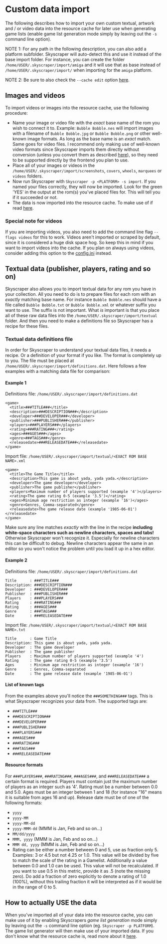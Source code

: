 # Custom data import
The following describes how to import your own custom textual, artwork and / or video data into the resource cache for later use when generating game lists (enable game list generation mode simply by leaving out the `-s` command line option).

NOTE 1: For any path in the following description, you can also add a platform subfolder. Skyscraper will auto-detect this and use it instead of the base import folder. For instance, you can create the folder `/home/USER/.skyscraper/import/amiga` and it will use that as base instead of `/home/USER/.skyscraper/import/` when importing for the `amiga` platform.

NOTE 2: Be sure to also check the `--cache edit` option [here](CLIHELP.md#--cache-editnewtype).

## Images and videos
To import videos or images into the resource cache, use the following procedure:
* Name your image or video file with the *exact* base name of the rom you wish to connect it to. Example: `Bubble Bobble.nes` will import images with a filename of `Bubble Bobble.jpg` or `Bubble Bobble.png` or other well-known image formats. As long as the base name is an *exact* match. Same goes for video files. I recommend only making use of well-known video formats since Skyscraper imports them directly without conversion (unless you convert them as described [here](CONFIGINI.md#videoconvertcommandconvertvideosh-i-o)), so they need to be supported directly by the frontend you plan to use.
* Place all of your images or videos in the `/home/USER/.skyscraper/import/screenshots`, `covers`, `wheels`, `marquees` or `videos` folders.
* Now run Skyscraper with `Skyscraper -p <PLATFORM> -s import`. If you named your files correctly, they will now be imported. Look for the green 'YES' in the output at the rom(s) you've placed files for. This will tell you if it succeeded or not.
* The data is now imported into the resource cache. To make use of if read [here](#how-to-actually-use-the-data).

### Special note for videos
If you are importing videos, you also need to add the command line flag `--flags videos` for this to work. Videos aren't imported or scraped by default, since it is considered a huge disk space hog. So keep this in mind if you want to import videos into the cache. If you plan on always using videos, consider adding this option to the [config.ini](CONFIGINI.md) instead.

## Textual data (publisher, players, rating and so on)
Skyscraper also allows you to import textual data for any rom you have in your collection. All you need to do is to prepare files for each rom with an *exactly* matching base name. For instance `Bubble Bobble.nes` should have a file called `Bubble Bobble.txt` or `Bubble Bobble.xml` or whatever suffix you want to use. The suffix is not important. What *is* important is that you place all of these raw data files into the `/home/USER/.skyscraper/import/textual` folder. And then you need to make a definitions file so Skyscraper has a recipe for these files.

### Textual data definitions file
In order for Skyscraper to understand your textual data files, it needs a recipe. Or a definition of your format if you like. The format is completely up to you. The file must be placed at `/home/USER/.skyscraper/import/definitions.dat`. Here follows a few examples with a matching data file for comparison:

#### Example 1
Definitions file: `/home/USER/.skyscraper/import/definitions.dat`
```
<game>
  <title>###TITLE###</title>
  <description>###DESCRIPTION###</description>
  <developer>###DEVELOPER###</developer>
  <publisher>###PUBLISHER###</publisher>
  <players>###PLAYERS###</players>
  <rating>###RATING###</rating>
  <ages>###AGES###</ages>
  <genre>###TAGS###</genre>
  <releasedate>###RELEASEDATE###</releasedate>
</game>
```

Import file: `/home/USER/.skyscraper/import/textual/<EXACT ROM BASE NAME>.xml`
```
<game>
  <title>The Game Title</title>
  <description>This game is about yada, yada yada.</description>
  <developer>The game developer</developer>
  <publisher>The game publisher</publisher>
  <players>Maximum number of players supported (example '4')</players>
  <rating>The game rating 0-5 (example '3.5')</rating>
  <ages>Minimum age restriction as integer (example '16')</ages>
  <genre>Genres, Comma-separated</genre>
  <releasedate>The game release date (example '1985-06-01')</releasedate>
</game>

```
Make sure any line matches *exactly* with the line in the recipe **including white-space characters such as newline characters, spaces and tabs!** Otherwise Skyscraper won't recognize it. Especially for newline characters this can be difficult to debug. Newline characters appear the same in an editor so you won't notice the problem until you load it up in a hex editor.

#### Example 2
Definitions file: `/home/USER/.skyscraper/import/definitions.dat`
```
Title      : ###TITLE###
Description: ###DESCRIPTION###
Developer  : ###DEVELOPER###
Publisher  : ###PUBLISHER###
Players    : ###PLAYERS###
Rating     : ###RATING###
Rating     : ###AGES###
Genre      : ###TAGS###
Date       : ###RELEASEDATE###
```

Import file: `/home/USER/.skyscraper/import/textual/<EXACT ROM BASE NAME>.txt`
```
Title      : Game Title
Description: This game is about yada, yada yada.
Developer  : The game developer
Publisher  : The game publisher
Players    : Maximum number of players supported (example '4')
Rating     : The game rating 0-5 (example '3.5')
Ages       : Minimum age restriction as integer (example '16')
Genre      : Genres, Comma-separated
Date       : The game release date (example '1985-06-01')
```

#### List of known tags
From the examples above you'll notice the `###SOMETHING###` tags. This is what Skyscraper recognizes your data from. The supported tags are:

* `###TITLE###`
* `###DESCRIPTION###`
* `###DEVELOPER###`
* `###PUBLISHER###`
* `###PLAYERS###`
* `###AGES###`
* `###RATING###`
* `###TAGS###`
* `###RELEASEDATE###`

#### Resource formats
For `###PLAYERS###`, `###RATING###`, `###AGES###`, and `###RELEASEDATE###` a certain format is required. Players must contain just the maximum number of players as an integer such as '4'. Rating must be a number between 0.0 and 5.0. Ages must be an integer between 1 and 18 (for instance "16" means it is suitable from ages 16 and up). Release date must be of one of the following formats:
* `yyyy`
* `yyyy-MM`
* `yyyy-MM-dd`
* `yyyy-MMM-dd` (MMM is Jan, Feb and so on...)
* `MM/dd/yyyy`
* `MMM, yyyy` (MMM is Jan, Feb and so on...)
* `MMM dd, yyyy` (MMM is Jan, Feb and so on...)
* Rating can be either a number between 0 and 5, use as fraction only 5. Examples: 3 or 4.5 but not 4.25 or 1.0. This value will be divided by five to match the scale of the rating in a Gamelist. Additionally a value between 0.0 and 1.0 can be used. This value will not be recalculated. If you want to use 0.5 in this metric, provide it as .5 (note the missing zero). Do add a fraction of zero explicitly to denote a rating of 1.0 (100%), without this trailing fraction it will be interpreted as if it would be in the range of 0 to 5.

## How to actually USE the data
When you've imported all of your data into the resource cache, you can make use of it by enabling Skyscrapers *game list generation* mode simply by leaving out the `-s` command line option (eg. `Skyscraper -p PLATFORM`). The game list generator will then make use of your imported data. If you don't know what the resource cache is, read more about it [here](CACHE.md).

